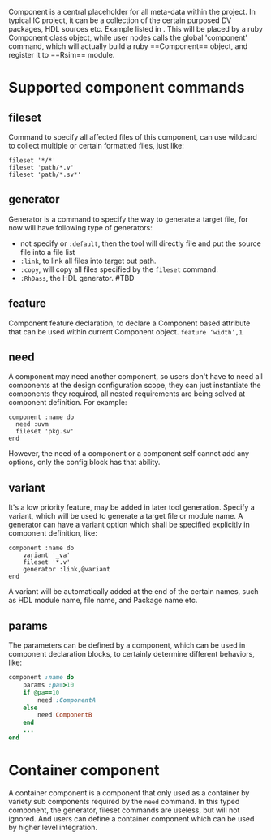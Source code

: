Component is a central placeholder for all meta-data within the project. In typical IC project, it can be a collection of the certain purposed DV packages, HDL sources etc. Example listed in <link here>.
This will be placed by a ruby Component class object, while user nodes calls the global 'component' command, which will actually build a ruby ==Component== object, and register it to ==Rsim== module.
# Supported component commands
## fileset
Command to specify all affected files of this component, can use wildcard to collect multiple or certain formatted files, just like:
```
fileset '*/*'
fileset 'path/*.v'
fileset 'path/*.sv*'
```
## generator
Generator is a command to specify the way to generate a target file, for now will have following type of generators:
- not specify or `:default`, then the tool will directly file and put the source file into a file list
- `:link`, to link all files into target out path.
- `:copy`, will copy all files specified by the `fileset` command.
- `:RhDass`, the HDL generator. #TBD
## feature
Component feature declaration, to declare a Component based attribute that can be used within current Component object. `feature ‘width’,1`
## need
A component may need another component, so users don't have to need all components at the design configuration scope, they can just instantiate the components they required, all nested requirements are being solved at component definition. For example:
```
component :name do
  need :uvm
  fileset 'pkg.sv'
end
```
However, the need of a component or a component self cannot add any options, only the config block has that ability.
## variant
It's a low priority feature, may be added in later tool generation. Specify a variant, which will be used to generate a target file or module name. A generator can have a variant option which shall be specified explicitly in component definition, like:
```
component :name do
	variant '_va'
	fileset '*.v'
	generator :link,@variant
end
```
A variant will be automatically added at the end of the certain names, such as HDL module name, file name, and Package name etc.
## params
The parameters can be defined by a component, which can be used in component declaration blocks, to certainly determine different behaviors, like:
```ruby
component :name do
	params :pa=>10
	if @pa==10
		need :ComponentA
	else
		need ComponentB
	end
	...
end
```
# Container component
A container component is a component that only used as a container by variety sub components required by the `need` command. In this typed component, the generator, fileset commands are useless, but will not ignored. And users can define a container component which can be used by higher level integration.


